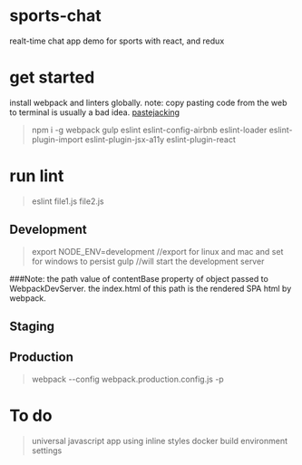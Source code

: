 # sports-chat
realt-time chat app demo for sports with react, and redux

# get started
install webpack and linters globally. note: copy pasting code from the web to terminal is usually a bad idea. [pastejacking](https://news.ycombinator.com/item?id=11757973)

> npm i -g webpack gulp eslint eslint-config-airbnb eslint-loader eslint-plugin-import eslint-plugin-jsx-a11y eslint-plugin-react

# run lint
> eslint file1.js file2.js

## Development
> export NODE_ENV=development  //export for linux and mac and set for windows to persist
gulp //will start the development server

###Note:
the path value of contentBase property of object passed to WebpackDevServer.
the index.html of this path is the rendered SPA html by webpack.

## Staging

## Production
> webpack --config webpack.production.config.js -p

# To do
> universal javascript app
using inline styles
docker  build
environment settings

